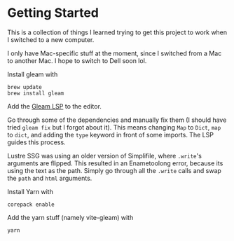 # Getting Started

This is a collection of things I learned trying to get this project to work when I switched to a new computer.

I only have Mac-specific stuff at the moment, since I switched from a Mac to another Mac. I hope to switch to Dell soon lol.

Install gleam with
```
brew update
brew install gleam
```

Add the [Gleam LSP](https://marketplace.visualstudio.com/items?itemName=Gleam.gleam) to the editor.

Go through some of the dependencies and manually fix them (I should have tried `gleam fix` but I forgot about it). This means changing `Map` to `Dict`, `map` to `dict`, and adding the `type` keyword in front of some imports. The LSP guides this process.

Lustre SSG was using an older version of Simplifile, where `.write`'s arguments are flipped. This resulted in an Enametoolong error, because its using the text as the path. Simply go through all the `.write` calls and swap the `path` and `html` arguments.

Install Yarn with
```
corepack enable
```

Add the yarn stuff (namely vite-gleam) with
```
yarn
```